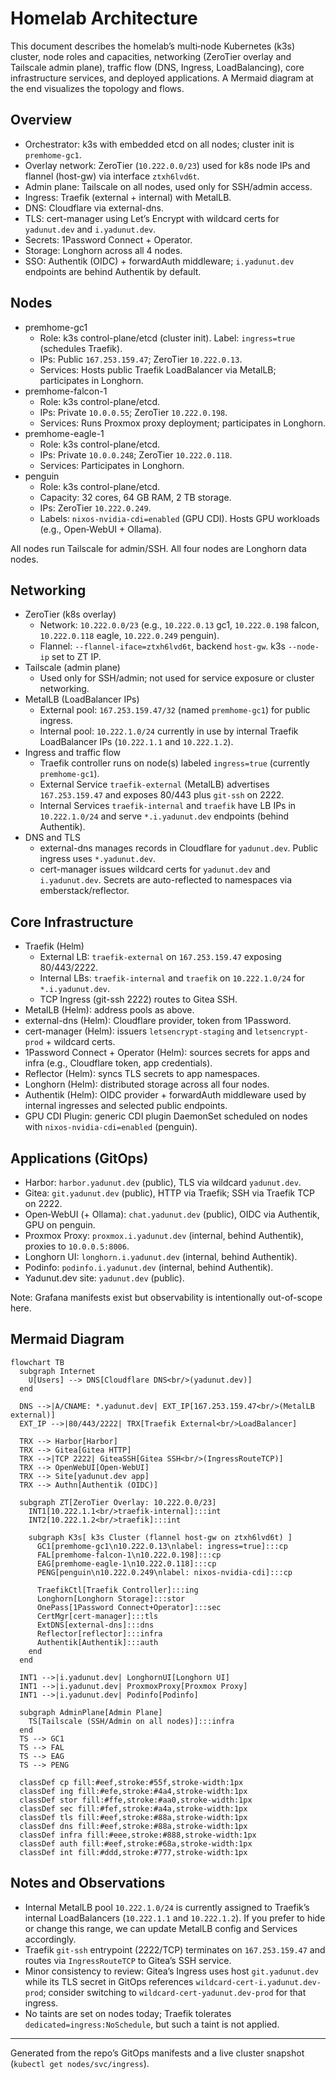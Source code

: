 # Homelab Architecture

This document describes the homelab’s multi‑node Kubernetes (k3s) cluster, node roles and capacities, networking (ZeroTier overlay and Tailscale admin plane), traffic flow (DNS, Ingress, LoadBalancing), core infrastructure services, and deployed applications. A Mermaid diagram at the end visualizes the topology and flows.

## Overview
- Orchestrator: k3s with embedded etcd on all nodes; cluster init is `premhome-gc1`.
- Overlay network: ZeroTier (`10.222.0.0/23`) used for k8s node IPs and flannel (host-gw) via interface `ztxh6lvd6t`.
- Admin plane: Tailscale on all nodes, used only for SSH/admin access.
- Ingress: Traefik (external + internal) with MetalLB.
- DNS: Cloudflare via external-dns.
- TLS: cert-manager using Let’s Encrypt with wildcard certs for `yadunut.dev` and `i.yadunut.dev`.
- Secrets: 1Password Connect + Operator.
- Storage: Longhorn across all 4 nodes.
- SSO: Authentik (OIDC) + forwardAuth middleware; `i.yadunut.dev` endpoints are behind Authentik by default.

## Nodes
- premhome-gc1
  - Role: k3s control-plane/etcd (cluster init). Label: `ingress=true` (schedules Traefik).
  - IPs: Public `167.253.159.47`; ZeroTier `10.222.0.13`.
  - Services: Hosts public Traefik LoadBalancer via MetalLB; participates in Longhorn.
- premhome-falcon-1
  - Role: k3s control-plane/etcd.
  - IPs: Private `10.0.0.55`; ZeroTier `10.222.0.198`.
  - Services: Runs Proxmox proxy deployment; participates in Longhorn.
- premhome-eagle-1
  - Role: k3s control-plane/etcd.
  - IPs: Private `10.0.0.248`; ZeroTier `10.222.0.118`.
  - Services: Participates in Longhorn.
- penguin
  - Role: k3s control-plane/etcd.
  - Capacity: 32 cores, 64 GB RAM, 2 TB storage.
  - IPs: ZeroTier `10.222.0.249`.
  - Labels: `nixos-nvidia-cdi=enabled` (GPU CDI). Hosts GPU workloads (e.g., Open‑WebUI + Ollama).

All nodes run Tailscale for admin/SSH. All four nodes are Longhorn data nodes.

## Networking
- ZeroTier (k8s overlay)
  - Network: `10.222.0.0/23` (e.g., `10.222.0.13` gc1, `10.222.0.198` falcon, `10.222.0.118` eagle, `10.222.0.249` penguin).
  - Flannel: `--flannel-iface=ztxh6lvd6t`, backend `host-gw`. k3s `--node-ip` set to ZT IP.
- Tailscale (admin plane)
  - Used only for SSH/admin; not used for service exposure or cluster networking.
- MetalLB (LoadBalancer IPs)
  - External pool: `167.253.159.47/32` (named `premhome-gc1`) for public ingress.
  - Internal pool: `10.222.1.0/24` currently in use by internal Traefik LoadBalancer IPs (`10.222.1.1` and `10.222.1.2`).
- Ingress and traffic flow
  - Traefik controller runs on node(s) labeled `ingress=true` (currently `premhome-gc1`).
  - External Service `traefik-external` (MetalLB) advertises `167.253.159.47` and exposes 80/443 plus `git-ssh` on 2222.
  - Internal Services `traefik-internal` and `traefik` have LB IPs in `10.222.1.0/24` and serve `*.i.yadunut.dev` endpoints (behind Authentik).
- DNS and TLS
  - external-dns manages records in Cloudflare for `yadunut.dev`. Public ingress uses `*.yadunut.dev`.
  - cert-manager issues wildcard certs for `yadunut.dev` and `i.yadunut.dev`. Secrets are auto-reflected to namespaces via emberstack/reflector.

## Core Infrastructure
- Traefik (Helm)
  - External LB: `traefik-external` on `167.253.159.47` exposing 80/443/2222.
  - Internal LBs: `traefik-internal` and `traefik` on `10.222.1.0/24` for `*.i.yadunut.dev`.
  - TCP Ingress (git-ssh 2222) routes to Gitea SSH.
- MetalLB (Helm): address pools as above.
- external-dns (Helm): Cloudflare provider, token from 1Password.
- cert-manager (Helm): issuers `letsencrypt-staging` and `letsencrypt-prod` + wildcard certs.
- 1Password Connect + Operator (Helm): sources secrets for apps and infra (e.g., Cloudflare token, app credentials).
- Reflector (Helm): syncs TLS secrets to app namespaces.
- Longhorn (Helm): distributed storage across all four nodes.
- Authentik (Helm): OIDC provider + forwardAuth middleware used by internal ingresses and selected public endpoints.
- GPU CDI Plugin: generic CDI plugin DaemonSet scheduled on nodes with `nixos-nvidia-cdi=enabled` (penguin).

## Applications (GitOps)
- Harbor: `harbor.yadunut.dev` (public), TLS via wildcard `yadunut.dev`.
- Gitea: `git.yadunut.dev` (public), HTTP via Traefik; SSH via Traefik TCP on 2222.
- Open‑WebUI (+ Ollama): `chat.yadunut.dev` (public), OIDC via Authentik, GPU on penguin.
- Proxmox Proxy: `proxmox.i.yadunut.dev` (internal, behind Authentik), proxies to `10.0.0.5:8006`.
- Longhorn UI: `longhorn.i.yadunut.dev` (internal, behind Authentik).
- Podinfo: `podinfo.i.yadunut.dev` (internal, behind Authentik).
- Yadunut.dev site: `yadunut.dev` (public).

Note: Grafana manifests exist but observability is intentionally out-of-scope here.

## Mermaid Diagram
```mermaid
flowchart TB
  subgraph Internet
    U[Users] --> DNS[Cloudflare DNS<br/>(yadunut.dev)]
  end

  DNS -->|A/CNAME: *.yadunut.dev| EXT_IP[167.253.159.47<br/>(MetalLB external)]
  EXT_IP -->|80/443/2222| TRX[Traefik External<br/>LoadBalancer]

  TRX --> Harbor[Harbor]
  TRX --> Gitea[Gitea HTTP]
  TRX -->|TCP 2222| GiteaSSH[Gitea SSH<br/>(IngressRouteTCP)]
  TRX --> OpenWebUI[Open‑WebUI]
  TRX --> Site[yadunut.dev app]
  TRX --> Authn[Authentik (OIDC)]

  subgraph ZT[ZeroTier Overlay: 10.222.0.0/23]
    INT1[10.222.1.1<br/>traefik-internal]:::int
    INT2[10.222.1.2<br/>traefik]:::int

    subgraph K3s[ k3s Cluster (flannel host-gw on ztxh6lvd6t) ]
      GC1[premhome-gc1\n10.222.0.13\nlabel: ingress=true]:::cp
      FAL[premhome-falcon-1\n10.222.0.198]:::cp
      EAG[premhome-eagle-1\n10.222.0.118]:::cp
      PENG[penguin\n10.222.0.249\nlabel: nixos-nvidia-cdi]:::cp

      TraefikCtl[Traefik Controller]:::ing
      Longhorn[Longhorn Storage]:::stor
      OnePass[1Password Connect+Operator]:::sec
      CertMgr[cert-manager]:::tls
      ExtDNS[external-dns]:::dns
      Reflector[reflector]:::infra
      Authentik[Authentik]:::auth
    end
  end

  INT1 -->|i.yadunut.dev| LonghornUI[Longhorn UI]
  INT1 -->|i.yadunut.dev| ProxmoxProxy[Proxmox Proxy]
  INT1 -->|i.yadunut.dev| Podinfo[Podinfo]

  subgraph AdminPlane[Admin Plane]
    TS[Tailscale (SSH/Admin on all nodes)]:::infra
  end
  TS --> GC1
  TS --> FAL
  TS --> EAG
  TS --> PENG

  classDef cp fill:#eef,stroke:#55f,stroke-width:1px
  classDef ing fill:#efe,stroke:#4a4,stroke-width:1px
  classDef stor fill:#ffe,stroke:#aa0,stroke-width:1px
  classDef sec fill:#fef,stroke:#a4a,stroke-width:1px
  classDef tls fill:#eef,stroke:#88a,stroke-width:1px
  classDef dns fill:#eef,stroke:#88a,stroke-width:1px
  classDef infra fill:#eee,stroke:#888,stroke-width:1px
  classDef auth fill:#eef,stroke:#68a,stroke-width:1px
  classDef int fill:#ddd,stroke:#777,stroke-width:1px
```

## Notes and Observations
- Internal MetalLB pool `10.222.1.0/24` is currently assigned to Traefik’s internal LoadBalancers (`10.222.1.1` and `10.222.1.2`). If you prefer to hide or change this range, we can update MetalLB config and Services accordingly.
- Traefik `git-ssh` entrypoint (2222/TCP) terminates on `167.253.159.47` and routes via `IngressRouteTCP` to Gitea’s SSH service.
- Minor consistency to review: Gitea’s Ingress uses host `git.yadunut.dev` while its TLS secret in GitOps references `wildcard-cert-i.yadunut.dev-prod`; consider switching to `wildcard-cert-yadunut.dev-prod` for that ingress.
- No taints are set on nodes today; Traefik tolerates `dedicated=ingress:NoSchedule`, but such a taint is not applied.

---
Generated from the repo’s GitOps manifests and a live cluster snapshot (`kubectl get nodes/svc/ingress`).
